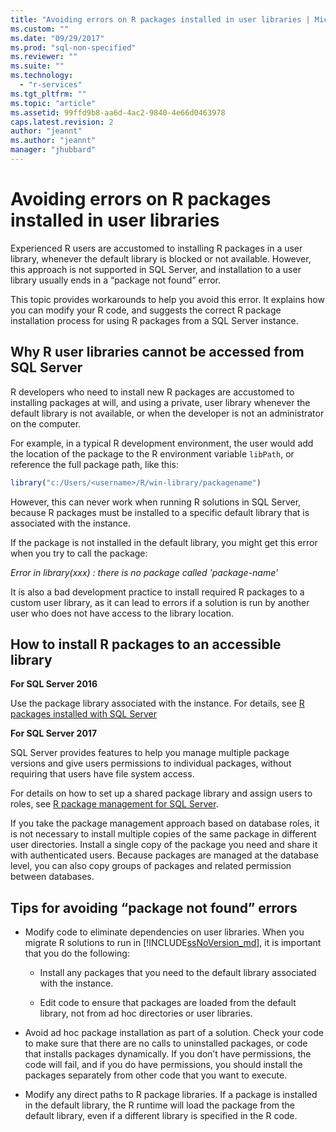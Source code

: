 ```yaml
---
title: "Avoiding errors on R packages installed in user libraries | Microsoft Docs"
ms.custom: ""
ms.date: "09/29/2017"
ms.prod: "sql-non-specified"
ms.reviewer: ""
ms.suite: ""
ms.technology: 
  - "r-services"
ms.tgt_pltfrm: ""
ms.topic: "article"
ms.assetid: 99ffd9b8-aa6d-4ac2-9840-4e66d0463978
caps.latest.revision: 2
author: "jeannt"
ms.author: "jeannt"
manager: "jhubbard"
---
```

# Avoiding errors on R packages installed in user libraries

Experienced R users are accustomed to installing R packages in a user library, whenever the default library is blocked or not available. However, this approach is not supported in SQL Server, and installation to a user library usually ends in a “package not found” error.

This topic provides workarounds to help you avoid this error. It explains how you can modify your R code, and suggests the correct R package installation process for using R packages from a SQL Server instance.

## Why R user libraries cannot be accessed from SQL Server

R developers who need to install new R packages are accustomed to installing packages at will, and using a private, user library whenever the default library is not available, or when the developer is not an administrator on the computer.

For example, in a typical R development environment, the user would add the  location of the package to the R environment variable `libPath`, or reference the full package path, like this:

```R
library("c:/Users/<username>/R/win-library/packagename")  
```

However, this can never work when running R solutions in SQL Server, because R packages must be installed to a specific default library that is associated with the instance.

If the package is not installed in the default library, you might get this error when you try to call the package:

*Error in library(xxx) : there is no package called 'package-name'*

It is also a bad development practice to install required R packages to a custom user library, as it can lead to errors if a solution is run by another user who does not have access to the library location.

## How to install R packages to an accessible library

**For SQL Server 2016**

Use the package library associated with the instance. For details, see [R packages installed with SQL Server](installing-and-managing-r-packages.md)

**For SQL Server 2017**

SQL Server provides features to help you manage multiple package versions and give users permissions to individual packages, without requiring that users have file system access.

For details on how to set up a shared package library and assign users to roles, see [R package management for SQL Server](r-package-management-for-sql-server-r-services.md).

If you take the package management approach based on database roles, it is not necessary to install multiple copies of the same package in different user directories. Install a single copy of the package you need and share it with authenticated users. Because packages are managed at the database level, you can also copy groups of packages and related permission between databases.

## Tips for avoiding “package not found” errors

+ Modify code to eliminate dependencies on user libraries. When you migrate R solutions to run in [!INCLUDE[ssNoVersion_md](..\..\includes\ssnoversion-md.md)], it is important that you do the following:

    + Install any packages that you need to the default library associated with the instance.

    + Edit code to ensure that packages are loaded from the default library, not from ad hoc directories or user libraries.

+ Avoid ad hoc package installation as part of a solution. Check your code to make sure that there are no calls to uninstalled packages, or code that installs packages dynamically. If you don’t have permissions, the code will fail, and if you do have permissions, you should install the packages separately from other code that you want to execute.

+ Modify any direct paths to R package libraries. If a package is installed in the default library, the R runtime will load the package from the default library, even if a different library is specified in the R code.
